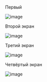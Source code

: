 Первый 


![image](https://github.com/DubstepTC/flutter_beginning/assets/118935884/af2dc392-6d0a-468e-a1c5-3ef4a1f16271)


Второй экран


![image](https://github.com/DubstepTC/flutter_beginning/assets/118935884/48c7baa0-b94f-4c29-b1ef-48dc25f46ea4)



Третий экран

![image](https://github.com/DubstepTC/flutter_beginning/assets/118935884/f5e696e7-56ae-4a8c-82f3-20beeb7691ff)


Четвёртый экран

![image](https://github.com/DubstepTC/flutter_beginning/assets/118935884/fdaeaea1-8fa6-474d-9621-bbb63f8053c5)

